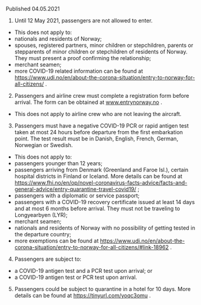 Published 04.05.2021
1. Until 12 May 2021, passengers are not allowed to enter.
- This does not apply to:
- nationals and residents of Norway;
- spouses, registered partners, minor children or stepchildren, parents or stepparents of minor children or stepchildren of residents of Norway. They must present a proof confirming the relationship;
- merchant seamen;
- more COVID-19 related information can be found at <a href="https://www.udi.no/en/about-the-corona-situation/entry-to-norway-for-all-citizens/">https://www.udi.no/en/about-the-corona-situation/entry-to-norway-for-all-citizens/</a> .
2. Passengers and airline crew must complete a registration form before arrival. The form can be obtained at <a href="http://www.entrynorway.no">www.entrynorway.no</a> .
- This does not apply to airline crew who are not leaving the aircraft.
3. Passengers must have a negative COVID-19 PCR or rapid antigen test taken at most 24 hours before departure from the first embarkation point. The test result must be in Danish, English, French, German, Norwegian or Swedish.
- This does not apply to:
- passengers younger than 12 years;
- passengers arriving from Denmark (Greenland and Faroe Isl.), certain hospital districts in Finland or Iceland. More details can be found at <a href="https://www.fhi.no/en/op/novel-coronavirus-facts-advice/facts-and-general-advice/entry-quarantine-travel-covid19/">https://www.fhi.no/en/op/novel-coronavirus-facts-advice/facts-and-general-advice/entry-quarantine-travel-covid19/</a> ;
- passengers with a diplomatic or service passport;
- passengers with a COVID-19 recovery certificate issued at least 14 days and at most 6 months before arrival. They must not be traveling to Longyearbyen (LYR);
- merchant seamen;
- nationals and residents of Norway with no possibility of getting tested in the departure country;
- more exemptions can be found at <a href="https://www.udi.no/en/about-the-corona-situation/entry-to-norway-for-all-citizens/#link-18962">https://www.udi.no/en/about-the-corona-situation/entry-to-norway-for-all-citizens/#link-18962</a> .
4. Passengers are subject to: 
- a COVID-19 antigen test and a PCR test upon arrival; or
- a COVID-19 antigen test or PCR test upon arrival.
5. Passengers could be subject to quarantine in a hotel for 10 days. More details can be found at <a href="https://tinyurl.com/yoqc3omu">https://tinyurl.com/yoqc3omu</a> .

